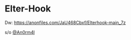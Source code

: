 # Elter-Hook

Dw: https://anonfiles.com/JaU468Cbxf/Elterhook-main_7z

s/o [@An0rm4l](https://github.com/An0rm4l)
